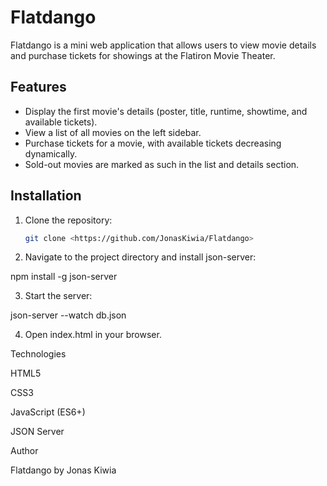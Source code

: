 # Flatdango

Flatdango is a mini web application that allows users to view movie details and purchase tickets for showings at the Flatiron Movie Theater.

## Features

- Display the first movie's details (poster, title, runtime, showtime, and available tickets).
- View a list of all movies on the left sidebar.
- Purchase tickets for a movie, with available tickets decreasing dynamically.
- Sold-out movies are marked as such in the list and details section.

## Installation

1. Clone the repository:
   ```bash
   git clone <https://github.com/JonasKiwia/Flatdango>

2. Navigate to the project directory and install json-server:

npm install -g json-server


3. Start the server:

json-server --watch db.json


4. Open index.html in your browser.



Technologies

HTML5

CSS3

JavaScript (ES6+)

JSON Server


Author

Flatdango by Jonas Kiwia
